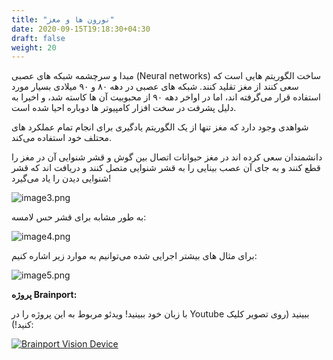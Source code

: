 ```yaml
---
title: "نورون ها و مغز"
date: 2020-09-15T19:18:30+04:30
draft: false
weight: 20
---
```


مبدا و سرچشمه شبکه های عصبی (Neural networks) ساخت الگوریتم هایی است که سعی کنند از مغز تقلید کنند.
شبکه های عصبی در دهه ۸۰ و ۹۰ میلادی بسیار مورد استفاده قرار می‌گرفته اند، اما در اواخر دهه ۹۰ از محبوبیت آن ها کاسته شد، و اخیرا به دلیل پشرفت در سخت افزار کامپیوتر ها دوباره احیا شده است.

شواهدی وجود دارد که مغز تنها از یک الگوریتم یادگیری برای انجام تمام عملکرد های محتلف خود استفاده می‌کند.

دانشمندان سعی کرده اند در مغز حیوانات اتصال بین گوش و قشر شنوایی آن در مغز را قطع کنند و به جای آن عصب بینایی را به قشر شنوایی متصل کنند و دریافت اند که قشر شنوایی دیدن را یاد می‌گیرد!

![image3.png](../images/image3.png?width=30pc)

به طور مشابه برای قشر حس لامسه:

![image4.png](../images/image4.png?width=30pc)

برای مثال های بیشتر اجرایی شده می‌توانیم به موارد زیر اشاره کنیم:

![image5.png](../images/image5.png?width=35pc)


**پروژه Brainport:**

با زبان خود ببینید! ویدئو مربوط به این پروژه را در Youtube ببینید
(روی تصویر کلیک کنید!):

[![Brainport Vision Device](../images/cover.jpg?width=30pc&classes=shadow)](http://www.youtube.com/watch?v=xNkw28fz9u0 "Brainport Vision Device")